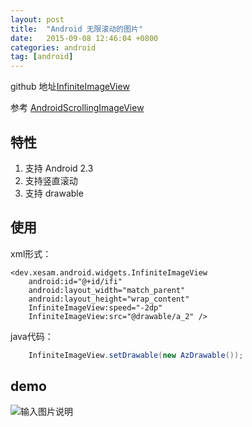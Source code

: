 ```yaml
---
layout: post
title:  "Android 无限滚动的图片"
date:   2015-09-08 12:46:04 +0800
categories: android
tag: [android]
---
```


github 地址[InfiniteImageView](https://github.com/xesam/InfiniteImageView)

参考 [AndroidScrollingImageView](https://github.com/Q42/AndroidScrollingImageView) 

## 特性
1. 支持 Android 2.3
2. 支持竖直滚动
3. 支持 drawable

## 使用

xml形式：

    <dev.xesam.android.widgets.InfiniteImageView
        android:id="@+id/ifi"
        android:layout_width="match_parent"
        android:layout_height="wrap_content"
        InfiniteImageView:speed="-2dp"
        InfiniteImageView:src="@drawable/a_2" />

java代码：

```java
    InfiniteImageView.setDrawable(new AzDrawable());
```

## demo

![输入图片说明](https://static.oschina.net/uploads/img/201509/09095034_8WHB.gif "在这里输入图片标题")
